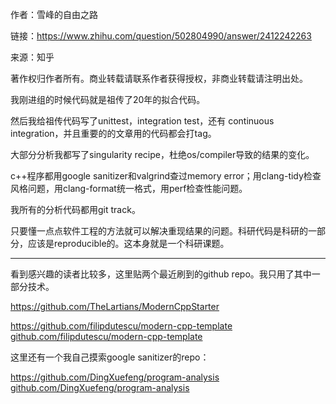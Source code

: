 作者：雪峰的自由之路

链接：https://www.zhihu.com/question/502804990/answer/2412242263

来源：知乎

著作权归作者所有。商业转载请联系作者获得授权，非商业转载请注明出处。



我刚进组的时候代码就是祖传了20年的拟合代码。

然后我给祖传代码写了unittest，integration test，还有 continuous integration，并且重要的的文章用的代码都会打tag。

大部分分析我都写了singularity recipe，杜绝os/compiler导致的结果的变化。

c++程序都用google sanitizer和valgrind查过memory error；用clang-tidy检查风格问题，用clang-format统一格式，用perf检查性能问题。

我所有的分析代码都用git track。

只要懂一点点软件工程的方法就可以解决重现结果的问题。科研代码是科研的一部分，应该是reproducible的。这本身就是一个科研课题。

---

看到感兴趣的读者比较多，这里贴两个最近刷到的github repo。我只用了其中一部分技术。

https://github.com/TheLartians/ModernCppStarter

https://github.com/filipdutescu/modern-cpp-template​github.com/filipdutescu/modern-cpp-template

这里还有一个我自己摸索google sanitizer的repo：

https://github.com/DingXuefeng/program-analysis​github.com/DingXuefeng/program-analysis